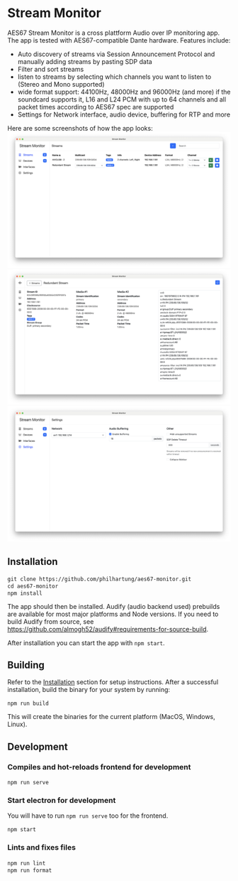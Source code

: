 # Stream Monitor

AES67 Stream Monitor is a cross plattform Audio over IP monitoring app. The app is tested with AES67-compatible Dante hardware. Features include:

- Auto discovery of streams via Session Announcement Protocol and manually adding streams by pasting SDP data
- Filter and sort streams
- listen to streams by selecting which channels you want to listen to (Stereo and Mono supported)
- wide format support: 44100Hz, 48000Hz and 96000Hz (and more) if the soundcard supports it, L16 and L24 PCM with up to 64 channels and all packet times according to AES67 spec are supported
- Settings for Network interface, audio device, buffering for RTP and more

Here are some screenshots of how the app looks:
![Screenshot](.doc/streams.png "Screenshot of streams overview page")
![Screenshot](.doc/details.png "Screenshot of stream details page")
![Screenshot](.doc/settings.png "Screenshot of settings page")

## Installation

```
git clone https://github.com/philhartung/aes67-monitor.git
cd aes67-monitor
npm install
```

The app should then be installed. Audify (audio backend used) prebuilds are available for most major platforms and Node versions. If you need to build Audify from source, see https://github.com/almogh52/audify#requirements-for-source-build.

After installation you can start the app with `npm start`.

## Building

Refer to the [Installation](#installation) section for setup instructions. After a successful installation, build the binary for your system by running:

```
npm run build
```

This will create the binaries for the current platform (MacOS, Windows, Linux).

## Development

### Compiles and hot-reloads frontend for development

```
npm run serve
```

### Start electron for development

You will have to run `npm run serve` too for the frontend.

```
npm start
```

### Lints and fixes files

```
npm run lint
npm run format
```
